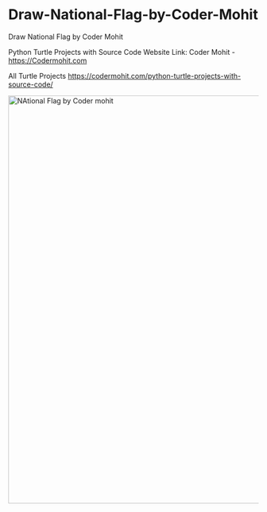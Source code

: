 # Draw-National-Flag-by-Coder-Mohit
Draw National Flag by Coder Mohit

Python Turtle Projects with Source Code Website Link: Coder Mohit - https://Codermohit.com

All Turtle Projects https://codermohit.com/python-turtle-projects-with-source-code/

<img width="821" alt="NAtional Flag by Coder mohit" src="https://user-images.githubusercontent.com/73032070/120933888-c3526980-c719-11eb-8748-a6c4acdb548f.png">

